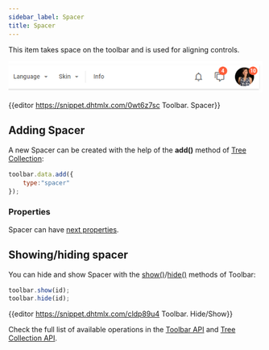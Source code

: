 ```yaml
---
sidebar_label: Spacer
title: Spacer
---          
```


This item takes space on the toolbar and is used for aligning controls.

![](../assets/toolbar/spacer.png)

{{editor	https://snippet.dhtmlx.com/0wt6z7sc	Toolbar. Spacer}}

## Adding Spacer

A new Spacer can be created with the help of the **add()** method of [Tree Collection](tree_collection/api/refs/treecollection.md):

~~~js
toolbar.data.add({
	type:"spacer"
});
~~~

### Properties

Spacer can have [next properties](toolbar/api/api_spacer_properties.md).

## Showing/hiding spacer

You can hide and show Spacer with the [show()](toolbar/api/toolbar_show_method.md)/[hide()](toolbar/api/toolbar_hide_method.md) methods of Toolbar:

~~~js
toolbar.show(id);
toolbar.hide(id);
~~~

{{editor	https://snippet.dhtmlx.com/cldp89u4	Toolbar. Hide/Show}}

Check the full list of available operations in the [Toolbar API](toolbar/api/refs/toolbar.md) and [Tree Collection API](tree_collection/api/refs/treecollection.md).
